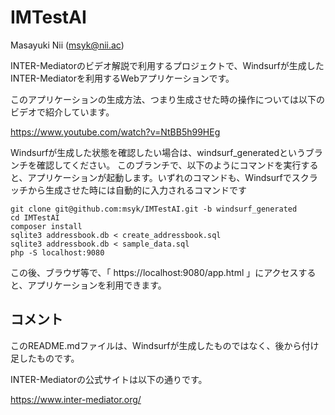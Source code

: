 # IMTestAI

Masayuki Nii (msyk@nii.ac)

INTER-Mediatorのビデオ解説で利用するプロジェクトで、Windsurfが生成したINTER-Mediatorを利用するWebアプリケーションです。

このアプリケーションの生成方法、つまり生成させた時の操作については以下のビデオで紹介しています。

https://www.youtube.com/watch?v=NtBB5h99HEg

Windsurfが生成した状態を確認したい場合は、windsurf_generatedというブランチを確認してください。
このブランチで、以下のようにコマンドを実行すると、アプリケーションが起動します。いずれのコマンドも、Windsurfでスクラッチから生成させた時には自動的に入力されるコマンドです

```
git clone git@github.com:msyk/IMTestAI.git -b windsurf_generated
cd IMTestAI
composer install
sqlite3 addressbook.db < create_addressbook.sql
sqlite3 addressbook.db < sample_data.sql
php -S localhost:9080
```

この後、ブラウザ等で、「 https://localhost:9080/app.html 」にアクセスすると、アプリケーションを利用できます。

## コメント

このREADME.mdファイルは、Windsurfが生成したものではなく、後から付け足したものです。

INTER-Mediatorの公式サイトは以下の通りです。

https://www.inter-mediator.org/
